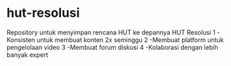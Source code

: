 # hut-resolusi
Repository untuk menyimpan rencana HUT ke depannya
HUT Resolusi
1 -Konsisten untuk membuat konten 2x seminggu
2 -Membuat platform untuk pengelolaan video
3 -Membuat forum diskusi
4 -Kolaborasi dengan lebih banyak expert
